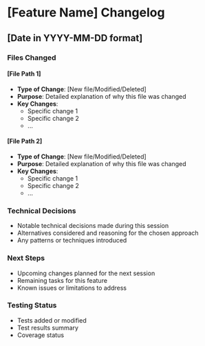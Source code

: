 # [Feature Name] Changelog

## [Date in YYYY-MM-DD format]

### Files Changed

#### [File Path 1]
- **Type of Change**: [New file/Modified/Deleted]
- **Purpose**: Detailed explanation of why this file was changed
- **Key Changes**:
  - Specific change 1
  - Specific change 2
  - ...

#### [File Path 2]
- **Type of Change**: [New file/Modified/Deleted]
- **Purpose**: Detailed explanation of why this file was changed
- **Key Changes**:
  - Specific change 1
  - Specific change 2
  - ...

### Technical Decisions
- Notable technical decisions made during this session
- Alternatives considered and reasoning for the chosen approach
- Any patterns or techniques introduced

### Next Steps
- Upcoming changes planned for the next session
- Remaining tasks for this feature
- Known issues or limitations to address

### Testing Status
- Tests added or modified
- Test results summary
- Coverage status